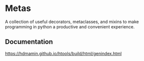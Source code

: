 # Metas

A collection of useful decorators, metaclasses, and mixins to make programming in python a productive and convenient experience.

## Documentation

https://hdmamin.github.io/htools/build/html/genindex.html

